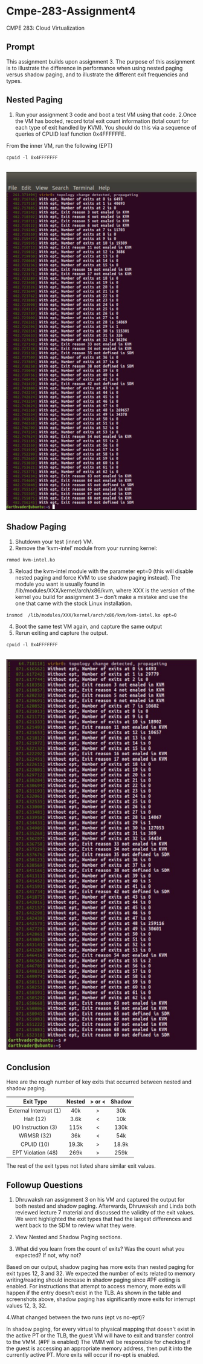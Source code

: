 # Cmpe-283-Assignment4
CMPE 283: Cloud Virtualization

## Prompt
This assignment builds upon assignment 3. The purpose of this assignment is to illustrate the difference in performance when using nested paging versus shadow paging, and to illustrate the different exit frequencies and types. 

## Nested Paging
1. Run your assignment 3 code and boot a test VM using that code. 
2.Once the VM has booted, record total exit count information (total count for each type of exit handled by KVM). You should do this via a sequence of queries of CPUID leaf function 0x4FFFFFFE.

From the inner VM, run the following (EPT)

```
cpuid -l 0x4FFFFFFF

```
<br/>
<img src="nested_output.PNG" width="800" />


## Shadow Paging
1. Shutdown your test (inner) VM.
2. Remove the ‘kvm-intel’ module from your running kernel: 
```
rmmod kvm-intel.ko
```

3. Reload the kvm-intel module with the parameter ept=0 (this will disable nested paging and force KVM to use shadow paging instead). The module you want is usually found in /lib/modules/XXX/kernel/arch/x86/kvm, where XXX is the version of the kernel you build for assignment 3 – don’t make a mistake and use the one that came with the stock Linux installation.
```
insmod  /lib/modules/XXX/kernel/arch/x86/kvm/kvm-intel.ko ept=0
```

4. Boot the same test VM again, and capture the same output 
5. Rerun exiting and capture the output. 
```
cpuid -l 0x4FFFFFFF
```
<br/>
<img src="shadow_output.PNG" width="800" />

## Conclusion
Here are the rough number of key exits that occurred between nested and shadow paging. 

|Exit Type| Nested      |  > or < | Shadow     |
| :---:  | :---:       |    :----:   |    :---:      |
|External Interrupt (1)| 40k | > | 30k  |
| Halt (12) | 3.6k | < | 10k |
| I/O Instruction (3) | 115k | < | 130k | 
| WRMSR (32) | 36k | < | 54k |
| CPUID (10) | 19.3k | > | 18.9k |
| EPT Violation (48) | 269k | > | 259k | 

The rest of the exit types not listed share similar exit values.

## Followup Questions
1. Dhruwaksh ran assignment 3 on his VM and captured the output for both nested and shadow paging. Afterwards, Dhruwaksh and Linda both reviewed lecture 7 material and discussed the validity of the exit values. We went highlighted the exit types that had the largest differences and went back to the SDM to review what they were. 

2. View Nested and Shadow Paging sections. 

3. What did you learn from the count of exits? Was the count what you expected? If not, why not? 

Based on our output, shadow paging has more exits than nested paging for exit types 12, 3 and 32. We expected the number of exits related to memory writing/reading should increase in shadow paging since #PF exiting is enabled. For instructions that attempt to access memory, more exits will happen if the entry doesn't exist in the TLB. As shown in the table and screenshots above, shadow paging has significantly more exits for interrupt values 12, 3, 32.  

4.What changed between the two runs (ept vs no-ept)?

In shadow paging, for every virtual to physical mapping that doesn't exist in the active PT or the TLB, the guest VM will have to exit and transfer control to the VMM. (#PF is enabled) The VMM will be responsible for checking if the guest is accessing an appropriate memory address, then put it into the currently active PT. More exits will occur if no-ept is enabled. 


